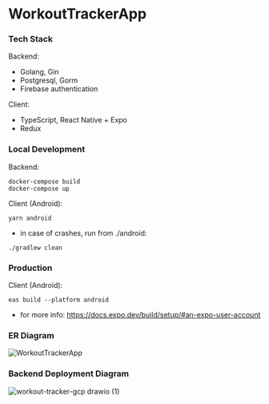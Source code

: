 # WorkoutTrackerApp

### Tech Stack
Backend:
- Golang, Gin
- Postgresql, Gorm
- Firebase authentication

Client:
- TypeScript, React Native + Expo
- Redux

### Local Development
Backend:
```
docker-compose build
docker-compose up
```
Client (Android):
```
yarn android
```
- in case of crashes, run from ./android:
```
./gradlew clean
```

### Production
Client (Android):
```
eas build --platform android
```
- for more info: https://docs.expo.dev/build/setup/#an-expo-user-account

### ER Diagram
![WorkoutTrackerApp](https://github.com/hiroto0222/WorkoutTrackerApp/assets/45121253/fa2be41d-4073-45b9-9018-bc80715c0d2e)

### Backend Deployment Diagram
![workout-tracker-gcp drawio (1)](https://github.com/hiroto0222/WorkoutTrackerApp/assets/45121253/ed20fcd9-dbf5-4ded-9cbb-f9cf0eb2cd16)
